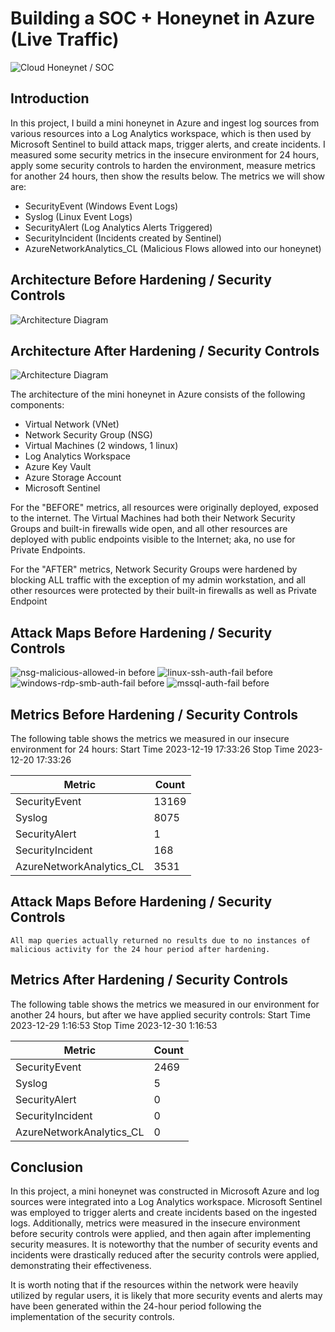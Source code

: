 # Building a SOC + Honeynet in Azure (Live Traffic)
![Cloud Honeynet / SOC](https://i.imgur.com/ZWxe03e.jpg)

## Introduction

In this project, I build a mini honeynet in Azure and ingest log sources from various resources into a Log Analytics workspace, which is then used by Microsoft Sentinel to build attack maps, trigger alerts, and create incidents. I measured some security metrics in the insecure environment for 24 hours, apply some security controls to harden the environment, measure metrics for another 24 hours, then show the results below. The metrics we will show are:

- SecurityEvent (Windows Event Logs)
- Syslog (Linux Event Logs)
- SecurityAlert (Log Analytics Alerts Triggered)
- SecurityIncident (Incidents created by Sentinel)
- AzureNetworkAnalytics_CL (Malicious Flows allowed into our honeynet)

## Architecture Before Hardening / Security Controls
![Architecture Diagram](https://i.imgur.com/aBDwnKb.jpg)

## Architecture After Hardening / Security Controls
![Architecture Diagram](https://i.imgur.com/YQNa9Pp.jpg)

The architecture of the mini honeynet in Azure consists of the following components:

- Virtual Network (VNet)
- Network Security Group (NSG)
- Virtual Machines (2 windows, 1 linux)
- Log Analytics Workspace
- Azure Key Vault
- Azure Storage Account
- Microsoft Sentinel

For the "BEFORE" metrics, all resources were originally deployed, exposed to the internet. The Virtual Machines had both their Network Security Groups and built-in firewalls wide open, and all other resources are deployed with public endpoints visible to the Internet; aka, no use for Private Endpoints.

For the "AFTER" metrics, Network Security Groups were hardened by blocking ALL traffic with the exception of my admin workstation, and all other resources were protected by their built-in firewalls as well as Private Endpoint

## Attack Maps Before Hardening / Security Controls
![nsg-malicious-allowed-in before](https://github.com/meishcaj/Azure-SOC/assets/155560193/8ac403f5-6576-4fca-9cd4-3bee3d9aa335)
![linux-ssh-auth-fail before](https://github.com/meishcaj/Azure-SOC/assets/155560193/ea1ae91c-762b-4acf-bfc5-3989b878f6bd)
![windows-rdp-smb-auth-fail before](https://github.com/meishcaj/Azure-SOC/assets/155560193/bb35d6cb-514d-489c-8a55-0892bfdad604)
![mssql-auth-fail before](https://github.com/meishcaj/Azure-SOC/assets/155560193/505fb250-b343-4f5d-bcfb-5f3b2a1ff348)

## Metrics Before Hardening / Security Controls

The following table shows the metrics we measured in our insecure environment for 24 hours:
Start Time 2023-12-19 17:33:26
Stop Time 2023-12-20 17:33:26

| Metric                   | Count
| ------------------------ | -----
| SecurityEvent            | 13169
| Syslog                   | 8075
| SecurityAlert            | 1
| SecurityIncident         | 168
| AzureNetworkAnalytics_CL | 3531

## Attack Maps Before Hardening / Security Controls

```All map queries actually returned no results due to no instances of malicious activity for the 24 hour period after hardening.```

## Metrics After Hardening / Security Controls

The following table shows the metrics we measured in our environment for another 24 hours, but after we have applied security controls:
Start Time 2023-12-29 1:16:53
Stop Time	2023-12-30 1:16:53

| Metric                   | Count
| ------------------------ | -----
| SecurityEvent            | 2469
| Syslog                   | 5
| SecurityAlert            | 0
| SecurityIncident         | 0
| AzureNetworkAnalytics_CL | 0

## Conclusion

In this project, a mini honeynet was constructed in Microsoft Azure and log sources were integrated into a Log Analytics workspace. Microsoft Sentinel was employed to trigger alerts and create incidents based on the ingested logs. Additionally, metrics were measured in the insecure environment before security controls were applied, and then again after implementing security measures. It is noteworthy that the number of security events and incidents were drastically reduced after the security controls were applied, demonstrating their effectiveness.

It is worth noting that if the resources within the network were heavily utilized by regular users, it is likely that more security events and alerts may have been generated within the 24-hour period following the implementation of the security controls.
